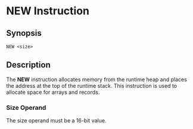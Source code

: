 # NEW Instruction

## Synopsis

```
NEW <size>
```

## Description

The **NEW** instruction allocates memory from the runtime heap and
places the address at the top of the runtime stack. This instruction
is used to allocate space for arrays and records.

### Size Operand

The size operand must be a 16-bit value.
